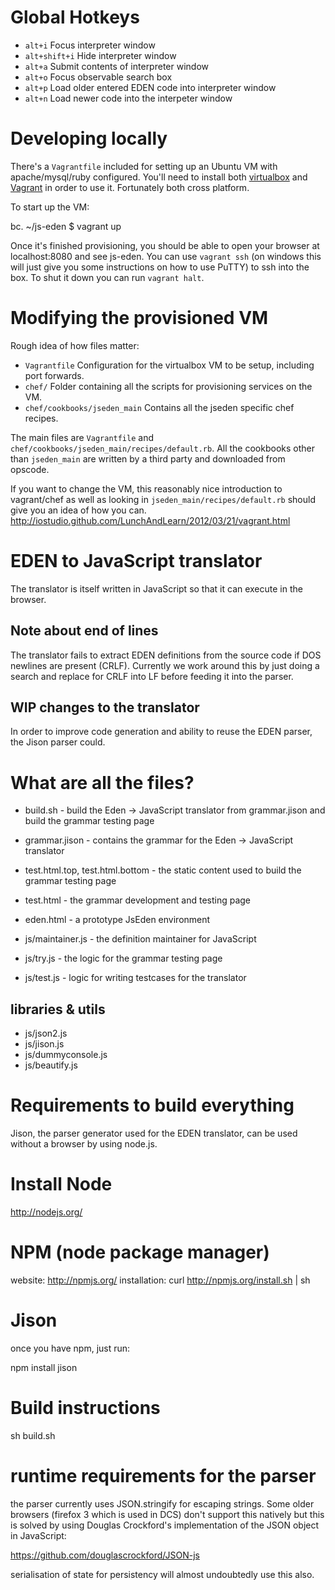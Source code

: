 Global Hotkeys
==============
* `alt+i` Focus interpreter window
* `alt+shift+i` Hide interpreter window
* `alt+a` Submit contents of interpreter window
* `alt+o` Focus observable search box
* `alt+p` Load older entered EDEN code into interpreter window
* `alt+n` Load newer code into the interpeter window

Developing locally
==================
There's a `Vagrantfile` included for setting up an Ubuntu VM with apache/mysql/ruby configured. You'll need to install both [virtualbox](https://www.virtualbox.org/) and [Vagrant](http://vagrantup.com/) in order to use it. Fortunately both cross platform.

To start up the VM:

bc.
~/js-eden $ vagrant up

Once it's finished provisioning, you should be able to open your browser at localhost:8080 and see js-eden. You can use `vagrant ssh` (on windows this will just give you some instructions on how to use PuTTY) to ssh into the box. To shut it down you can run `vagrant halt`.

Modifying the provisioned VM
============================
Rough idea of how files matter:

* `Vagrantfile` Configuration for the virtualbox VM to be setup, including port forwards.
* `chef/` Folder containing all the scripts for provisioning services on the VM.
* `chef/cookbooks/jseden_main` Contains all the jseden specific chef recipes.

The main files are `Vagrantfile` and `chef/cookbooks/jseden_main/recipes/default.rb`. All the cookbooks other than `jseden_main` are written by a third party and downloaded from opscode.

If you want to change the VM, this reasonably nice introduction to vagrant/chef as well as looking in `jseden_main/recipes/default.rb` should give you an idea of how you can.
http://iostudio.github.com/LunchAndLearn/2012/03/21/vagrant.html

EDEN to JavaScript translator
=============================
The translator is itself written in JavaScript so that it can execute in the browser.

Note about end of lines
-----------------------
The translator fails to extract EDEN definitions from the source code if DOS newlines are present (CRLF).
Currently we work around this by just doing a search and replace for CRLF into LF before feeding it into the
parser.

WIP changes to the translator
-----------------------------
In order to improve code generation and ability to reuse the EDEN parser, the Jison parser could. 

What are all the files?
=======================
* build.sh - build the Eden -> JavaScript translator from grammar.jison and build the grammar testing page
* grammar.jison - contains the grammar for the Eden -> JavaScript translator
* test.html.top, test.html.bottom - the static content used to build the grammar testing page

* test.html - the grammar development and testing page
* eden.html - a prototype JsEden environment

* js/maintainer.js - the definition maintainer for JavaScript
* js/try.js - the logic for the grammar testing page
* js/test.js - logic for writing testcases for the translator

libraries & utils
-----------------

* js/json2.js
* js/jison.js
* js/dummyconsole.js
* js/beautify.js

Requirements to build everything
================================

Jison, the parser generator used for the EDEN translator, can be used without a browser by using node.js.

# Install Node
http://nodejs.org/

# NPM (node package manager)
website: http://npmjs.org/
installation: curl http://npmjs.org/install.sh | sh

# Jison
once you have npm, just run:

npm install jison

Build instructions
==================

sh build.sh

runtime requirements for the parser
===================================

the parser currently uses JSON.stringify for escaping strings. Some older
browsers (firefox 3 which is used in DCS) don't support this natively but this
is solved by using Douglas Crockford's implementation of the JSON object in
JavaScript:

https://github.com/douglascrockford/JSON-js

serialisation of state for persistency will almost undoubtedly use this also.
